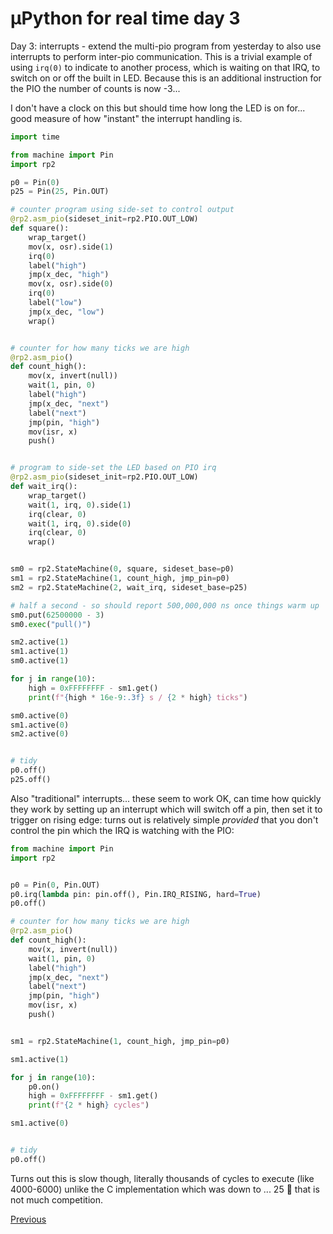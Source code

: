 # µPython for real time day 3

Day 3: interrupts - extend the multi-pio program from yesterday to also use interrupts to perform inter-pio communication. This is a trivial example of using `irq(0)` to indicate to another process, which is waiting on that IRQ, to switch on or off the built in LED. Because this is an additional instruction for the PIO the number of counts is now -3...

I don't have a clock on this but should time how long the LED is on for... good measure of how "instant" the interrupt handling is.

```python
import time

from machine import Pin
import rp2

p0 = Pin(0)
p25 = Pin(25, Pin.OUT)

# counter program using side-set to control output
@rp2.asm_pio(sideset_init=rp2.PIO.OUT_LOW)
def square():
    wrap_target()
    mov(x, osr).side(1)
    irq(0)
    label("high")
    jmp(x_dec, "high")
    mov(x, osr).side(0)
    irq(0)
    label("low")
    jmp(x_dec, "low")
    wrap()


# counter for how many ticks we are high
@rp2.asm_pio()
def count_high():
    mov(x, invert(null))
    wait(1, pin, 0)
    label("high")
    jmp(x_dec, "next")
    label("next")
    jmp(pin, "high")
    mov(isr, x)
    push()


# program to side-set the LED based on PIO irq
@rp2.asm_pio(sideset_init=rp2.PIO.OUT_LOW)
def wait_irq():
    wrap_target()
    wait(1, irq, 0).side(1)
    irq(clear, 0)
    wait(1, irq, 0).side(0)
    irq(clear, 0)
    wrap()


sm0 = rp2.StateMachine(0, square, sideset_base=p0)
sm1 = rp2.StateMachine(1, count_high, jmp_pin=p0)
sm2 = rp2.StateMachine(2, wait_irq, sideset_base=p25)

# half a second - so should report 500,000,000 ns once things warm up
sm0.put(62500000 - 3)
sm0.exec("pull()")

sm2.active(1)
sm1.active(1)
sm0.active(1)

for j in range(10):
    high = 0xFFFFFFFF - sm1.get()
    print(f"{high * 16e-9:.3f} s / {2 * high} ticks")

sm0.active(0)
sm1.active(0)
sm2.active(0)


# tidy
p0.off()
p25.off()
```

Also "traditional" interrupts... these seem to work OK, can time how quickly they work by setting up an interrupt which will switch off a pin, then set it to trigger on rising edge: turns out is relatively simple _provided_ that you don't control the pin which the IRQ is watching with the PIO:

```python
from machine import Pin
import rp2


p0 = Pin(0, Pin.OUT)
p0.irq(lambda pin: pin.off(), Pin.IRQ_RISING, hard=True)
p0.off()

# counter for how many ticks we are high
@rp2.asm_pio()
def count_high():
    mov(x, invert(null))
    wait(1, pin, 0)
    label("high")
    jmp(x_dec, "next")
    label("next")
    jmp(pin, "high")
    mov(isr, x)
    push()


sm1 = rp2.StateMachine(1, count_high, jmp_pin=p0)

sm1.active(1)

for j in range(10):
    p0.on()
    high = 0xFFFFFFFF - sm1.get()
    print(f"{2 * high} cycles")

sm1.active(0)


# tidy
p0.off()
```

Turns out this is slow though, literally thousands of cycles to execute (like 4000-6000) unlike the C implementation which was down to ... 25 🤔 that is not much competition.

[Previous](./2023-01-04.md)
